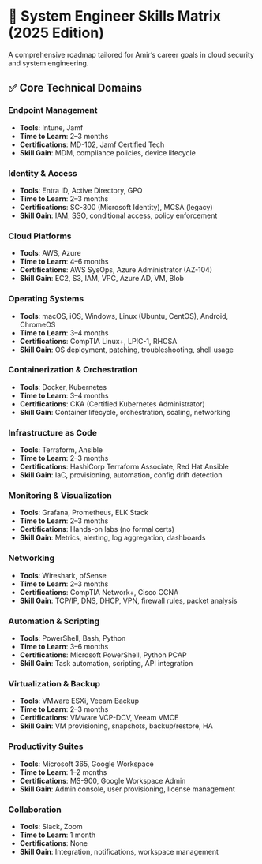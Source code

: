 # 🧰 System Engineer Skills Matrix (2025 Edition)

A comprehensive roadmap tailored for Amir’s career goals in cloud security and system engineering.

## ✅ Core Technical Domains

### Endpoint Management
- **Tools**: Intune, Jamf
- **Time to Learn**: 2–3 months
- **Certifications**: MD-102, Jamf Certified Tech
- **Skill Gain**: MDM, compliance policies, device lifecycle

### Identity & Access
- **Tools**: Entra ID, Active Directory, GPO
- **Time to Learn**: 2–3 months
- **Certifications**: SC-300 (Microsoft Identity), MCSA (legacy)
- **Skill Gain**: IAM, SSO, conditional access, policy enforcement

### Cloud Platforms
- **Tools**: AWS, Azure
- **Time to Learn**: 4–6 months
- **Certifications**: AWS SysOps, Azure Administrator (AZ-104)
- **Skill Gain**: EC2, S3, IAM, VPC, Azure AD, VM, Blob

### Operating Systems
- **Tools**: macOS, iOS, Windows, Linux (Ubuntu, CentOS), Android, ChromeOS
- **Time to Learn**: 3–4 months
- **Certifications**: CompTIA Linux+, LPIC-1, RHCSA
- **Skill Gain**: OS deployment, patching, troubleshooting, shell usage

### Containerization & Orchestration
- **Tools**: Docker, Kubernetes
- **Time to Learn**: 3–4 months
- **Certifications**: CKA (Certified Kubernetes Administrator)
- **Skill Gain**: Container lifecycle, orchestration, scaling, networking

### Infrastructure as Code
- **Tools**: Terraform, Ansible
- **Time to Learn**: 2–3 months
- **Certifications**: HashiCorp Terraform Associate, Red Hat Ansible
- **Skill Gain**: IaC, provisioning, automation, config drift detection

### Monitoring & Visualization
- **Tools**: Grafana, Prometheus, ELK Stack
- **Time to Learn**: 2–3 months
- **Certifications**: Hands-on labs (no formal certs)
- **Skill Gain**: Metrics, alerting, log aggregation, dashboards

### Networking
- **Tools**: Wireshark, pfSense
- **Time to Learn**: 2–3 months
- **Certifications**: CompTIA Network+, Cisco CCNA
- **Skill Gain**: TCP/IP, DNS, DHCP, VPN, firewall rules, packet analysis

### Automation & Scripting
- **Tools**: PowerShell, Bash, Python
- **Time to Learn**: 3–6 months
- **Certifications**: Microsoft PowerShell, Python PCAP
- **Skill Gain**: Task automation, scripting, API integration

### Virtualization & Backup
- **Tools**: VMware ESXi, Veeam Backup
- **Time to Learn**: 2–3 months
- **Certifications**: VMware VCP-DCV, Veeam VMCE
- **Skill Gain**: VM provisioning, snapshots, backup/restore, HA

### Productivity Suites
- **Tools**: Microsoft 365, Google Workspace
- **Time to Learn**: 1–2 months
- **Certifications**: MS-900, Google Workspace Admin
- **Skill Gain**: Admin console, user provisioning, license management

### Collaboration
- **Tools**: Slack, Zoom
- **Time to Learn**: 1 month
- **Certifications**: None
- **Skill Gain**: Integration, notifications, workspace management
